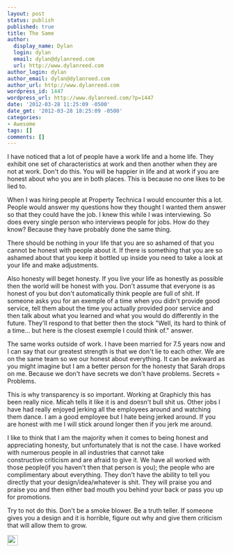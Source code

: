 ```yaml
---
layout: post
status: publish
published: true
title: The Same
author:
  display_name: Dylan
  login: dylan
  email: dylan@dylanreed.com
  url: http://www.dylanreed.com
author_login: dylan
author_email: dylan@dylanreed.com
author_url: http://www.dylanreed.com
wordpress_id: 1447
wordpress_url: http://www.dylanreed.com/?p=1447
date: '2012-03-28 11:25:09 -0500'
date_gmt: '2012-03-28 18:25:09 -0500'
categories:
- Awesome
tags: []
comments: []
---
```

<p>I have noticed that a lot of people have a work life and a home life. They exhibit one set of characteristics at work and then another when they are not at work. Don't do this. You will be happier in life and at work if you are honest about who you are in both places. This is because no one likes to be lied to.</p>
<p>When I was hiring people at Property Technica I would encounter this a lot. People would answer my questions how they thought I wanted them answer so that they could have the job. I knew this while I was interviewing. So does every single person who interviews people for jobs. How do they know? Because they have probably done the same thing.</p>
<p>There should be nothing in your life that you are so ashamed of that you cannot be honest with people about it. If there is something that you are so ashamed about that you keep it bottled up inside you need to take a look at your life and make adjustments.</p>
<p>Also honesty will beget honesty. If you live your life as honestly as possible then the world will be honest with you. Don't assume that everyone is as honest of you but don't automatically think people are full of shit. If someone asks you for an exemple of a time when you didn't provide good service, tell them about the time you actually provided poor service and then talk about what you learned and what you would do differently in the future. They'll respond to that better then the stock "Well, its hard to think of a time... but here is the closest exemple I could think of." answer.</p>
<p>The same works outside of work. I have been married for 7.5 years now and I can say that our greatest strength is that we don't lie to each other. We are on the same team so we our honest about everything. It can be awkward as you might imagine but I am a better person for the honesty that Sarah drops on me. Because we don't have secrets we don't have problems. Secrets = Problems.</p>
<p>This is why transparency is so important. Working at Graphicly this has been really nice. Micah tells it like it is and doesn't bull shit us. Other jobs I have had really enjoyed jerking all the employees around and watching them dance. I am a good employee but I hate being jerked around. If you are honest with me I will stick around longer then if you jerk me around.</p>
<p>I like to think that I am the majority when it comes to being honest and appreciating honesty, but&nbsp;unfortunately&nbsp;that is not the case. I have worked with numerous people in all industries that cannot take constructive&nbsp;criticism&nbsp;and are afraid to give it. We have all worked with those people(if you haven't then that person is you); the people who are complimentary about everything. They don't have the ability to tell you directly that your design/idea/whatever is shit. They will praise you and praise you and then either bad mouth you behind your back or pass you up for promotions.</p>
<p>Try to not do this. Don't be a smoke blower. Be a truth teller. If someone gives you a design and it is horrible, figure out why and give them criticism that will allow them to grow.</p>
<p><a href="http://www.dylanreed.com/wp-content/uploads/2012/03/Robot_Dance.gif"><img class="alignleft size-full wp-image-1449" style="border-style: initial; border-color: initial; border-image: initial; border-width: 0px;" title="Robot_Dance" src="http://www.dylanreed.com/wp-content/uploads/2012/03/Robot_Dance.gif" alt="" width="24" height="24" /></a></p>

